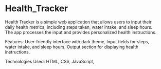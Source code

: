 # Health_Tracker
Health Tracker is a simple web application that allows users to input their daily health metrics, including steps taken, water intake, and sleep hours. The app processes the input and provides personalized health instructions.

Features:
User-friendly interface with dark theme,
Input fields for steps, water intake, and sleep hours,
Output section for displaying health instructions.

Technologies Used:
HTML,
CSS,
JavaScript,
